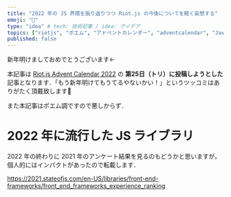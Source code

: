 ```yaml
---
title: "2022 年の JS 界隈を振り返りつつ Riot.js の今後についてを軽く妄想する"
emoji: "👏"
type: "idea" # tech: 技術記事 / idea: アイデア
topics: ["riotjs", "ポエム", "アドベントカレンダー", "adventcalendar", "JavaScript"]
published: false
---
```


新年明けましておめでとうございます←

本記事は [Riot.js Advent Calendar 2022](https://qiita.com/advent-calendar/2022/riotjs) の __第25日（トリ）に投稿しようとした__ 記事となります．「もう新年明けてもうてるやないかい！」というツッコミはありがたく頂戴致します🙇

また本記事はポエム調ですので悪しからず．

# 2022 年に流行した JS ライブラリ

2022 年の終わりに 2021 年のアンケート結果を見るのもどうかと思いますが，個人的にはインパクトがあったので転載します．

https://2021.stateofjs.com/en-US/libraries/front-end-frameworks/front_end_frameworks_experience_ranking
